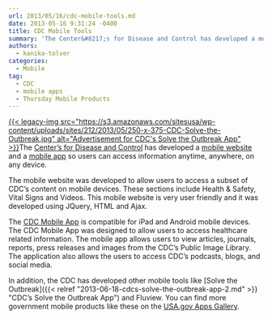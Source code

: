```yaml
---
url: 2013/05/16/cdc-mobile-tools.md
date: 2013-05-16 9:31:24 -0400
title: CDC Mobile Tools
summary: 'The Center&#8217;s for Disease and Control has developed a mobile website and a mobile app so users can access information anytime, anywhere, on any device. The mobile website was developed to allow users to access a subset of CDC&rsquo;s content on mobile devices. These sections include'
authors:
  - kanika-tolver
categories:
  - Mobile
tag:
  - CDC
  - mobile apps
  - Thursday Mobile Products
---
```


[{{< legacy-img src="https://s3.amazonaws.com/sitesusa/wp-content/uploads/sites/212/2013/05/250-x-375-CDC-Solve-the-Outbreak.jpg" alt="Advertisement for CDC's Solve the Outbreak App" >}}](https://s3.amazonaws.com/sitesusa/wp-content/uploads/sites/212/2013/12/CDCSolvetheOutbreakApp.jpeg)The [Center&#8217;s for Disease and Control](http://www.cdc.gov/) has developed a [mobile website](http://m.cdc.gov/) and a [mobile app](http://apps.usa.gov/cdc-mobile-app.shtml) so users can access information anytime, anywhere, on any device.

The mobile website was developed to allow users to access a subset of CDC’s content on mobile devices. These sections include Health & Safety, Vital Signs and Videos. This mobile website is very user friendly and it was developed using JQuery, HTML and Ajax.

The [CDC Mobile App](http://apps.usa.gov/cdc-mobile-app.shtml) is compatible for iPad and Android mobile devices. The CDC Mobile App was designed to allow users to access healthcare related information. The mobile app allows users to view articles, journals, reports, press releases and images from the CDC’s Public Image Library. The application also allows the users to access CDC’s podcasts, blogs, and social media.

In addition, the CDC has developed other mobile tools like [Solve the Outbreak]({{< relref "2013-06-18-cdcs-solve-the-outbreak-app-2.md" >}} "CDC’s Solve the Outbreak App") and Fluview. You can find more government mobile products like these on the [USA.gov Apps Gallery](http://apps.usa.gov/).
